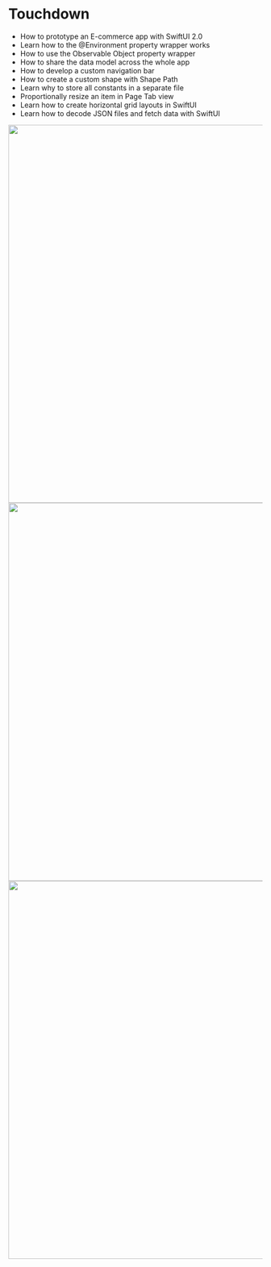 # Touchdown

* How to prototype an E-commerce app with SwiftUI 2.0
* Learn how to the @Environment property wrapper works
* How to use the Observable Object property wrapper
* How to share the data model across the whole app
* How to develop a custom navigation bar
* How to create a custom shape with Shape Path
* Learn why to store all constants in a separate file
* Proportionally resize an item in Page Tab view
* Learn how to create horizontal grid layouts in SwiftUI
* Learn how to decode JSON files and fetch data with SwiftUI

<img src="https://user-images.githubusercontent.com/67647107/195874306-0e98f2e8-bb8c-4bd6-aa91-ee6a5869931e.png"  height="750">

<img src="https://user-images.githubusercontent.com/67647107/195874327-b0532ad0-ba9a-495e-9c89-9d86981de9df.png"  height="750">

<img src="https://user-images.githubusercontent.com/67647107/195874335-cea7bf0e-bce0-4eac-9e33-bf64554fa8d8.png"  height="750">
